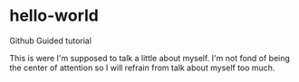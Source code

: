 # hello-world
Github Guided tutorial

This is were I'm supposed to talk a little about myself. I'm not fond of being the center of attention so I will refrain from talk about myself too much.
